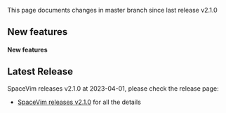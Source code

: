 This page documents changes in master branch since last release v2.1.0

## New features

#### New features

## Latest Release

SpaceVim releases v2.1.0 at 2023-04-01, please check the release page:

- [SpaceVim releases v2.1.0](https://spacevim.org/SpaceVim-release-v2.1.0/) for all the details
